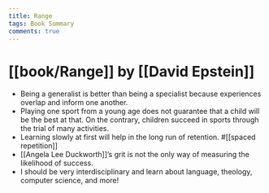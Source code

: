 ```yaml
---
title: Range
tags: Book Summary
comments: true
---
```


# [[book/Range]] by [[David Epstein]] 

- Being a generalist is better than being a specialist because experiences overlap and inform one another. 
- Playing one sport from a young age does not guarantee that a child will be the best at that. On the contrary, children succeed in sports through the trial of many activities. 
- Learning slowly at first will help in the long run of retention. #[[spaced repetition]]
- [[Angela Lee Duckworth]]’s grit is not the only way of measuring the likelihood of success. 
- I should be very interdisciplinary and learn about language, theology, computer science, and more! 
